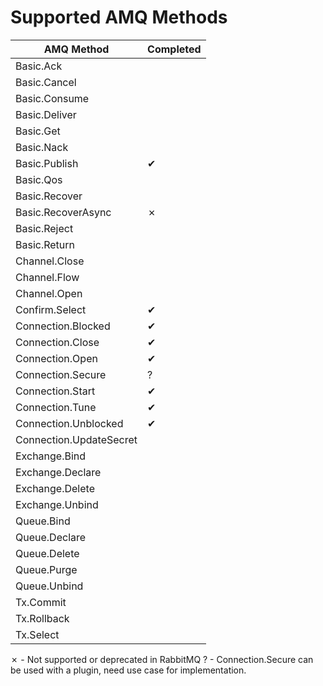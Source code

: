 Supported AMQ Methods
=====================

| AMQ Method                     | Completed |
|--------------------------------|-----------|
| Basic.Ack                      |           |
| Basic.Cancel                   |           |
| Basic.Consume                  |           |
| Basic.Deliver                  |           |
| Basic.Get                      |           |
| Basic.Nack                     |           |
| Basic.Publish                  |     ✔     |
| Basic.Qos                      |           |
| Basic.Recover                  |           |
| Basic.RecoverAsync             |     ✗     |
| Basic.Reject                   |           |
| Basic.Return                   |           |
| Channel.Close                  |           |
| Channel.Flow                   |           |
| Channel.Open                   |           |
| Confirm.Select                 |     ✔     |
| Connection.Blocked             |     ✔     |
| Connection.Close               |     ✔     |
| Connection.Open                |     ✔     |
| Connection.Secure              |     ?     |
| Connection.Start               |     ✔     |
| Connection.Tune                |     ✔     |
| Connection.Unblocked           |     ✔     |
| Connection.UpdateSecret        |           |
| Exchange.Bind                  |           |
| Exchange.Declare               |           |
| Exchange.Delete                |           |
| Exchange.Unbind                |           |
| Queue.Bind                     |           |
| Queue.Declare                  |           |
| Queue.Delete                   |           |
| Queue.Purge                    |           |
| Queue.Unbind                   |           |
| Tx.Commit                      |           |
| Tx.Rollback                    |           |
| Tx.Select                      |           |
  
  ✗ - Not supported or deprecated in RabbitMQ
  ? - Connection.Secure can be used with a plugin, need use case for implementation.
